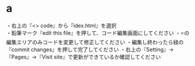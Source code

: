 # a
・右上の『<> code』から『idex.html』を選択　<br>
・鉛筆マーク『edit this file』を押して、コード編集画面にしてください
・⭐️の編集エリアのみコードを変更して修正してください
・編集し終わったら緑の『commit changes』を押して完了してください
・右上の『Setting』→『Pages』→『Visit site』で更新ができているか確認してください
